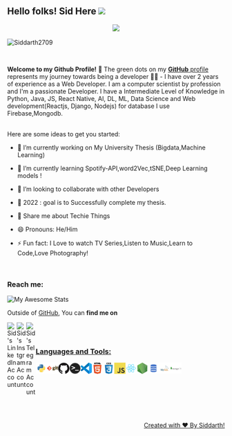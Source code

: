 ## Hello folks! Sid Here   <img src="https://raw.githubusercontent.com/MartinHeinz/MartinHeinz/master/wave.gif" width="15px">


<p align="center"> <img src ="https://github.com/Devsid-95/Siddarth2709/blob/main/Sid.gif?raw=true" width="500px">

<p align="left"> <img src="https://komarev.com/ghpvc/?username=nsiddarth2709&label=Views&color=blueviolet" alt="Siddarth2709" /> </p>
<br />



**Welcome to my Github Profile!** :star_struck: The green dots on my [**GitHub** profile](https://github.com/Devsid-95) represents my journey towards being a developer :running_man: - I have over 2 years of experience as a Web Developer. I am a computer scientist by profession and I'm a passionate Developer. I have a Intermediate Level of Knowledge in  Python, Java, JS, React Native, AI, DL, ML, Data Science and Web development(Reactjs, Django, Nodejs) for database I use Firebase,Mongodb.

<br>
Here are some ideas to get you started:

- 🔭 I’m currently working on My University Thesis (Bigdata,Machine Learning)
- 🌱 I’m currently learning Spotify-API,word2Vec,tSNE,Deep Learning models !
- 👯 I’m looking to collaborate with other Developers
- 🥅 2022 : goal is to Successfully complete my thesis. 
- 💬 Share me about Techie Things 

- 😄 Pronouns: He/Him
- ⚡ Fun fact: I Love to watch TV Series,Listen to Music,Learn to Code,Love Photography!

<br />

### Reach me:

![My Awesome Stats](https://awesome-github-stats.azurewebsites.net/user-stats/Siddarth2709?cardType=octocat&theme=dark)
<br>


Outside of [GitHub](https://github.com/siddarth2709/), You can **find me on** 

<a href="https://www.linkedin.com/in/devsid95/"> <img align="left" alt="Sid's LinkedIn Account" width="22px" src="https://img.icons8.com/cute-clipart/50/000000/linkedin.png" />
<a href="https://www.instagram.com/__wakeup.sid__/"> <img align="left" alt="Sid's Instgram Account" width="22px" src="https://img.icons8.com/color/48/000000/instagram-new--v2.png" />
<a href = "https://t.me/Twin_Bwoy/"> <img align="left" alt="Sid's Telegram Account" width="22px" src="https://img.icons8.com/color/48/000000/telegram-app--v4.png"/>
<br />
<br>

### Languages and Tools:


<img align="left" alt="Python" width="26px" src="https://raw.githubusercontent.com/github/explore/80688e429a7d4ef2fca1e82350fe8e3517d3494d/topics/python/python.png" />
<img align="left" alt="Git" width="26px" src="https://raw.githubusercontent.com/github/explore/80688e429a7d4ef2fca1e82350fe8e3517d3494d/topics/git/git.png" />
<img align="left" alt="GitHub" width="26px" src="https://raw.githubusercontent.com/github/explore/78df643247d429f6cc873026c0622819ad797942/topics/github/github.png" />
<img align="left" alt="Terminal" width="26px" src="https://raw.githubusercontent.com/github/explore/80688e429a7d4ef2fca1e82350fe8e3517d3494d/topics/terminal/terminal.png" />
<img align="left" alt="Visual Studio Code" width="26px" src="https://raw.githubusercontent.com/github/explore/80688e429a7d4ef2fca1e82350fe8e3517d3494d/topics/visual-studio-code/visual-studio-code.png" />
<img align="left" alt="HTML5" width="26px" src="https://raw.githubusercontent.com/github/explore/80688e429a7d4ef2fca1e82350fe8e3517d3494d/topics/html/html.png" />
<img align="left" alt="CSS3" width="26px" src="https://raw.githubusercontent.com/github/explore/80688e429a7d4ef2fca1e82350fe8e3517d3494d/topics/css/css.png" />
<img align="left" alt="JavaScript" width="26px" src="https://raw.githubusercontent.com/github/explore/80688e429a7d4ef2fca1e82350fe8e3517d3494d/topics/javascript/javascript.png" />
<img align="left" alt="React" width="26px" src="https://raw.githubusercontent.com/github/explore/80688e429a7d4ef2fca1e82350fe8e3517d3494d/topics/react/react.png" />
<img align="left" alt="Node.js" width="26px" src="https://raw.githubusercontent.com/github/explore/80688e429a7d4ef2fca1e82350fe8e3517d3494d/topics/nodejs/nodejs.png" />
<img align="left" alt="SQL" width="26px" src="https://raw.githubusercontent.com/github/explore/80688e429a7d4ef2fca1e82350fe8e3517d3494d/topics/sql/sql.png" />
<img align="left" alt="MySQL" width="26px" src="https://raw.githubusercontent.com/github/explore/80688e429a7d4ef2fca1e82350fe8e3517d3494d/topics/mysql/mysql.png" />
<img align="left" alt="MongoDB" width="26px" src="https://raw.githubusercontent.com/github/explore/80688e429a7d4ef2fca1e82350fe8e3517d3494d/topics/mongodb/mongodb.png"
/>
<br />
  
<br>
<br>
<br>
<br>
<br>
<br>
<br>
<div align="right"> Created with ❤️ By Siddarth! </div>
